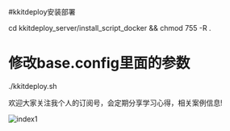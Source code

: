 #kkitdeploy安装部署


cd kkitdeploy_server/install_script_docker && chmod 755 -R .

# 修改base.config里面的参数

./kkitdeploy.sh

欢迎大家关注我个人的订阅号，会定期分享学习心得，相关案例信息!

![index1](https://github.com/luckman666/devops_kkit/blob/master/gzh.jpg)
